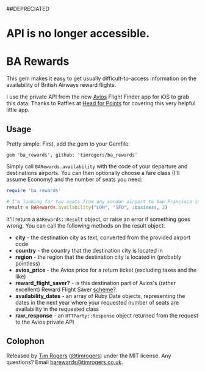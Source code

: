 ##DEPRECIATED
# API is no longer accessible.

# BA Rewards

This gem makes it easy to get usually difficult-to-access information
on the availability of British Airways reward flights.

I use the private API from the new [Avios](http://www.avios.com) Flight Finder app for iOS to grab this data. Thanks to Raffles at [Head for Points](http://www.headforpoints.com/2014/06/28/avios-flight-finder-app-launched/) for covering this very helpful little app.

## Usage

Pretty simple. First, add the gem to your Gemfile:

```
gem 'ba_rewards', github: 'timrogers/ba_rewards'
```

Simply call `BARewards.availability` with the code of your
departure and destinations airports. You can then optionally choose a fare class (I'll assume Economy) and the number of seats you need:

```ruby
require 'ba_rewards'

# I'm looking for two seats from any London airport to San Francisco in Business
result = BARewards.availability("LON", "SFO", :business, 2)
```

It'll return a `BARewards::Result` object, or raise an error if something goes wrong. You can call the following methods on the result object:

* __city__ - the destination city as text, converted from the provided airport code
* __country__ - the country that the destination city is located in
* __region__ - the region that the destination city is located in (probably pointless)
* __avios_price__ - the Avios price for a return ticket (excluding taxes and the like)
* __reward_flight_saver?__ - is this destination part of Avios's (rather excellent) Reward Flight Saver [scheme](http://www.avios.com/gb/en_gb/spend/reward-flight-saver)?
* __availability_dates__ - an array of Ruby Date objects, representing the dates in the next year where your requested number of seats are availability in the requested class
* __raw\_response__ - an `HTTParty::Response` object returned from the request to the Avios private API

## Colophon

Released by [Tim Rogers](http://timrogers.uk) ([@timrogers](https://twitter.com/timrogers)) under the MIT license. Any questions? Email <barewards@timrogers.co.uk>. 

